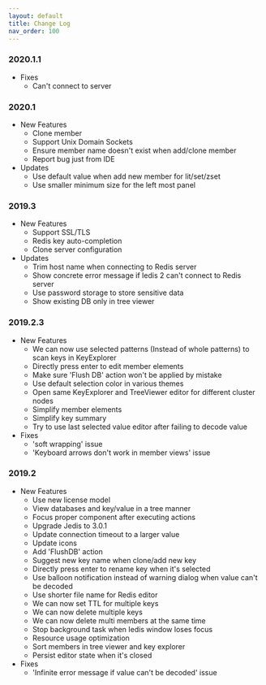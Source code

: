```yaml
---
layout: default
title: Change Log
nav_order: 100
---
```


### 2020.1.1
  * Fixes
       * Can't connect to server

### 2020.1
  * New Features
      * Clone member
      * Support Unix Domain Sockets
      * Ensure member name doesn't exist when add/clone member
      * Report bug just from IDE
  * Updates
      * Use default value when add new member for lit/set/zset
      * Use smaller minimum size for the left most panel

### 2019.3
  * New Features
      * Support SSL/TLS
      * Redis key auto-completion
      * Clone server configuration
  * Updates
      * Trim host name when connecting to Redis server
      * Show concrete error message if Iedis 2 can't connect to Redis server
      * Use password storage to store sensitive data
      * Show existing DB only in tree viewer

### 2019.2.3
  * New Features
      *  We can now use selected patterns (Instead of whole patterns) to scan keys in KeyExplorer
      *  Directly press enter to edit member elements
      *  Make sure 'Flush DB' action won't be applied by mistake
      *  Use default selection color in various themes
      *  Open same KeyExplorer and TreeViewer editor for different cluster nodes
      *  Simplify member elements
      *  Simplify key summary
      *  Try to use last selected value editor after failing to decode value
  * Fixes
       * 'soft wrapping' issue
       * 'Keyboard arrows don't work in member views' issue

### 2019.2
  * New Features
      * Use new license model
      * View databases and key/value in a tree manner
      * Focus proper component after executing actions
      * Upgrade Jedis to 3.0.1
      * Update connection timeout to a larger value
      * Update icons
      * Add 'FlushDB' action
      * Suggest new key name when clone/add new key
      * Directly press enter to rename key when it's selected
      * Use balloon notification instead of warning dialog when value can't be decoded
      * Use shorter file name for Redis editor
      * We can now set TTL for multiple keys
      * We can now delete multiple keys
      * We can now delete multi members at the same time
      * Stop background task when Iedis window loses focus
      * Resource usage optimization
      * Sort members in tree viewer and key explorer
      * Persist editor state when it's closed
  * Fixes
      * 'Infinite error message if value can't be decoded' issue
